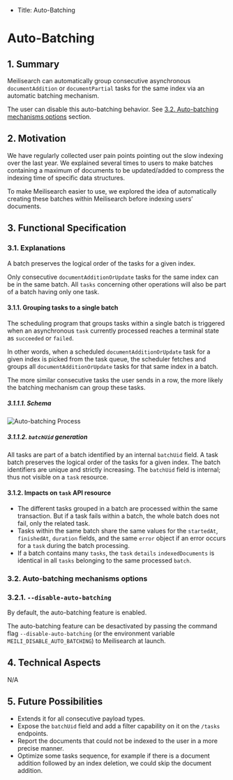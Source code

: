 - Title: Auto-Batching

# Auto-Batching

## 1. Summary

Meilisearch can automatically group consecutive asynchronous `documentAddition` or `documentPartial` tasks for the same index via an automatic batching mechanism.

The user can disable this auto-batching behavior. See [3.2. Auto-batching mechanisms options](#32-auto-batching-mechanisms-options) section.

## 2. Motivation

We have regularly collected user pain points pointing out the slow indexing over the last year. We explained several times to users to make batches containing a maximum of documents to be updated/added to compress the indexing time of specific data structures.

To make Meilisearch easier to use, we explored the idea of automatically creating these batches within Meilisearch before indexing users’ documents.

## 3. Functional Specification

### 3.1. Explanations

A batch preserves the logical order of the tasks for a given index.

Only consecutive `documentAdditionOrUpdate` tasks for the same index can be in the same batch. All `tasks` concerning other operations will also be part of a batch having only one task.

#### 3.1.1. Grouping tasks to a single batch

The scheduling program that groups tasks within a single batch is triggered when an asynchronous `task` currently processed reaches a terminal state as `succeeded` or `failed`.

In other words, when a scheduled `documentAdditionOrUpdate` task for a given index is picked from the task queue, the scheduler fetches and groups all `documentAdditionOrUpdate` tasks for that same index in a batch.

The more similar consecutive tasks the user sends in a row, the more likely the batching mechanism can group these tasks.

##### 3.1.1.1. Schema

![Auto-batching Process](https://user-images.githubusercontent.com/3692335/145787054-4cb07b5e-c80e-498a-8843-d0cc46329e9b.png)

##### 3.1.1.2. `batchUid` generation

All tasks are part of a batch identified by an internal `batchUid` field. A task batch preserves the logical order of the tasks for a given index. The batch identifiers are unique and strictly increasing. The `batchUid` field is internal; thus not visible on a `task` resource.

#### 3.1.2. Impacts on `task` API resource

- The different tasks grouped in a batch are processed within the same transaction. But if a task fails within a batch, the whole batch does not fail, only the related task.
- Tasks within the same batch share the same values for the `startedAt`, `finishedAt`, `duration` fields, and the same `error` object if an error occurs for a `task` during the batch processing.
- If a batch contains many `tasks`, the `task` `details` `indexedDocuments` is identical in all `tasks` belonging to the same processed `batch`.

### 3.2. Auto-batching mechanisms options

### 3.2.1. `--disable-auto-batching`

By default, the auto-batching feature is enabled.

The auto-batching feature can be desactivated by passing the command flag `--disable-auto-batching` (or the environment variable `MEILI_DISABLE_AUTO_BATCHING`) to Meilisearch at launch.

## 4. Technical Aspects
N/A

## 5. Future Possibilities

- Extends it for all consecutive payload types.
- Expose the `batchUid` field and add a filter capability on it on the `/tasks` endpoints.
- Report the documents that could not be indexed to the user in a more precise manner.
- Optimize some tasks sequence, for example if there is a document addition followed by an index deletion, we could skip the document addition.
